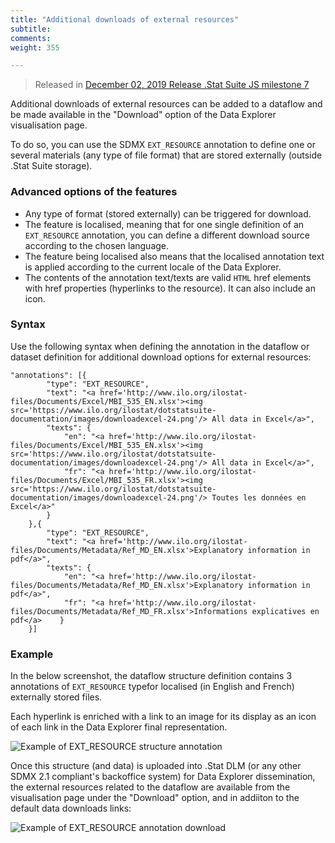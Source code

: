 ```yaml
---
title: "Additional downloads of external resources"
subtitle: 
comments: 
weight: 355

---
```


>Released in [December 02, 2019 Release .Stat Suite JS milestone 7](https://sis-cc.gitlab.io/dotstatsuite-documentation/changelog/#december-02-2019)

Additional downloads of external resources can be added to a dataflow and be made available in the "Download" option of the Data Explorer visualisation page.

To do so, you can use the SDMX `EXT_RESOURCE` annotation to define one or several materials (any type of file format) that are stored externally (outside .Stat Suite storage).

### Advanced options of the features
* Any type of format (stored externally) can be triggered for download.
* The feature is localised, meaning that for one single definition of an `EXT_RESOURCE` annotation, you can define a different download source according to the chosen language. 
* The feature being localised also means that the localised annotation text is applied according to the current locale of the Data Explorer.
* The contents of the annotation text/texts are valid `HTML` href elements with href properties (hyperlinks to the resource). It can also include an icon.

### Syntax
Use the following syntax when defining the annotation in the dataflow or dataset definition for additional download options for external resources:  

```
"annotations": [{
		"type": "EXT_RESOURCE",
		"text": "<a href='http://www.ilo.org/ilostat-files/Documents/Excel/MBI_535_EN.xlsx'><img src='https://www.ilo.org/ilostat/dotstatsuite-documentation/images/downloadexcel-24.png'/> All data in Excel</a>",
		"texts": {
			"en": "<a href='http://www.ilo.org/ilostat-files/Documents/Excel/MBI_535_EN.xlsx'><img src='https://www.ilo.org/ilostat/dotstatsuite-documentation/images/downloadexcel-24.png'/> All data in Excel</a>",
			"fr": "<a href='http://www.ilo.org/ilostat-files/Documents/Excel/MBI_535_FR.xlsx'><img src='https://www.ilo.org/ilostat/dotstatsuite-documentation/images/downloadexcel-24.png'/> Toutes les données en Excel</a>"
		}
	},{
		"type": "EXT_RESOURCE",
		"text": "<a href='http://www.ilo.org/ilostat-files/Documents/Metadata/Ref_MD_EN.xlsx'>Explanatory information in pdf</a>",
		"texts": {
			"en": "<a href='http://www.ilo.org/ilostat-files/Documents/Metadata/Ref_MD_EN.xlsx'>Explanatory information in pdf</a>",
			"fr": "<a href='http://www.ilo.org/ilostat-files/Documents/Metadata/Ref_MD_FR.xlsx'>Informations explicatives en pdf</a>	}
	}]
```

### Example
In the below screenshot, the dataflow structure definition contains 3 annotations of `EXT_RESOURCE` typefor localised (in English and French) externally stored files.

Each hyperlink is enriched with a link to an image for its display as an icon of each link in the Data Explorer final representation.

![Example of EXT_RESOURCE structure annotation](/dotstatsuite-documentation/images/EXTERNAL-RESOURCES-01.png)

Once this structure (and data) is uploaded into .Stat DLM (or any other SDMX 2.1 compliant's backoffice system) for Data Explorer dissemination, the external resources related to the dataflow are available from the visualisation page under the "Download" option, and in addiiton to the default data downloads links:

![Example of EXT_RESOURCE annotation download](/dotstatsuite-documentation/images/EXTERNAL-RESOURCES-02.png)

